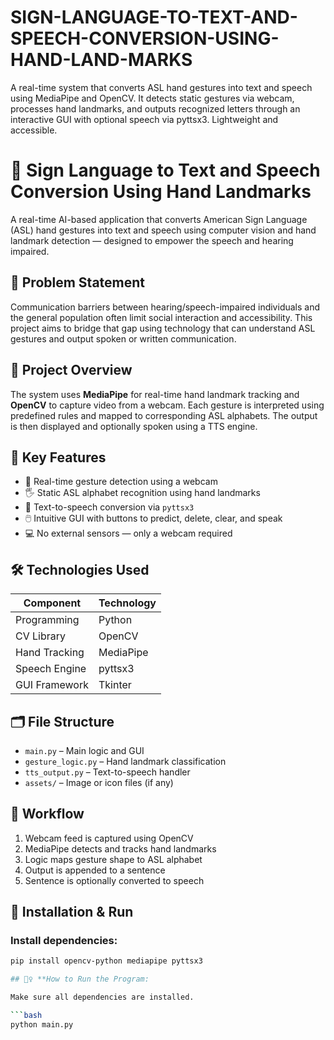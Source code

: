 # SIGN-LANGUAGE-TO-TEXT-AND-SPEECH-CONVERSION-USING-HAND-LAND-MARKS
A real-time system that converts ASL hand gestures into text and speech using MediaPipe and OpenCV. It detects static gestures via webcam, processes hand landmarks, and outputs recognized letters through an interactive GUI with optional speech via pyttsx3. Lightweight and accessible.
# 🤟 Sign Language to Text and Speech Conversion Using Hand Landmarks

A real-time AI-based application that converts American Sign Language (ASL) hand gestures into text and speech using computer vision and hand landmark detection — designed to empower the speech and hearing impaired.
## 📌 Problem Statement

Communication barriers between hearing/speech-impaired individuals and the general population often limit social interaction and accessibility. This project aims to bridge that gap using technology that can understand ASL gestures and output spoken or written communication.
## 🧠 Project Overview

The system uses **MediaPipe** for real-time hand landmark tracking and **OpenCV** to capture video from a webcam. Each gesture is interpreted using predefined rules and mapped to corresponding ASL alphabets. The output is then displayed and optionally spoken using a TTS engine.
## 🚀 Key Features

- 🎥 Real-time gesture detection using a webcam  
- 🖐️ Static ASL alphabet recognition using hand landmarks  
- 💬 Text-to-speech conversion via `pyttsx3`  
- 🖱️ Intuitive GUI with buttons to predict, delete, clear, and speak  
- 💻 No external sensors — only a webcam required  
## 🛠️ Technologies Used

| Component       | Technology       |
|------------------|------------------|
| Programming      | Python            |
| CV Library       | OpenCV            |
| Hand Tracking    | MediaPipe         |
| Speech Engine    | pyttsx3           |
| GUI Framework    | Tkinter           |
## 🗂️ File Structure

- `main.py` – Main logic and GUI  
- `gesture_logic.py` – Hand landmark classification  
- `tts_output.py` – Text-to-speech handler  
- `assets/` – Image or icon files (if any)
## 🔁 Workflow

1. Webcam feed is captured using OpenCV  
2. MediaPipe detects and tracks hand landmarks  
3. Logic maps gesture shape to ASL alphabet  
4. Output is appended to a sentence  
5. Sentence is optionally converted to speech  
## 🧪 Installation & Run

### Install dependencies:

```bash
pip install opencv-python mediapipe pyttsx3

## 🏃‍♀️ **How to Run the Program:

Make sure all dependencies are installed.

```bash
python main.py

